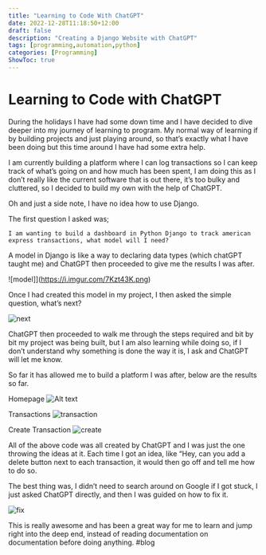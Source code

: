```yaml
---
title: "Learning to Code With ChatGPT"
date: 2022-12-28T11:18:50+12:00
draft: false
description: "Creating a Django Website with ChatGPT"
tags: [programming,automation,python]
categories: [Programming]
ShowToc: true
---
```

# Learning to Code with ChatGPT
During the holidays I have had some down time and I have decided to dive deeper into my journey of learning to program. My normal way of learning if by building projects and just playing around, so that’s exactly what I have been doing but this time around I have had some extra help.

I am currently building a platform where I can log transactions so I can keep track of what’s going on and how much has been spent, I am doing this as I don’t really like the current software that is out there, it’s too bulky and cluttered, so I decided to build my own with the help of ChatGPT. 

Oh and just a side note, I have no idea how to use Django.

The first question I asked was;

```
I am wanting to build a dashboard in Python Django to track american express transactions, what model will I need?
```

A model in Django is like a way to declaring data types (which chatGPT taught me) and ChatGPT then proceeded to give me the results I was after.

![model]](https://i.imgur.com/7Kzt43K.png)

Once I had created this model in my project, I then asked the simple question, what’s next?

![next](https://i.imgur.com/DGvLC15.png)

ChatGPT then proceeded to walk me through the steps required and bit by bit my project was being built, but I am also learning while doing so, if I don’t understand why something is done the way it is, I ask and ChatGPT will let me know.

So far it has allowed me to build a platform I was after, below are the results so far.

Homepage
![Alt text](https://i.imgur.com/EXQfQ2u.png "a title")

Transactions
![transaction](https://i.imgur.com/d4T6M1G.png)

Create Transaction
![create](https://i.imgur.com/vdZqHbM.png)

All of the above code was all created by ChatGPT and I was just the one throwing the ideas at it. Each time I got an idea, like “Hey, can you add a delete button next to each transaction, it would then go off and tell me how to do so.

The best thing was, I didn’t need to search around on Google if I got stuck, I just asked ChatGPT directly, and then I was guided on how to fix it.

![fix](https://i.imgur.com/NO4Uzj9.png)

This is really awesome and has been a great way for me to learn and jump right into the deep end, instead of reading documentation on documentation before doing anything.
#blog